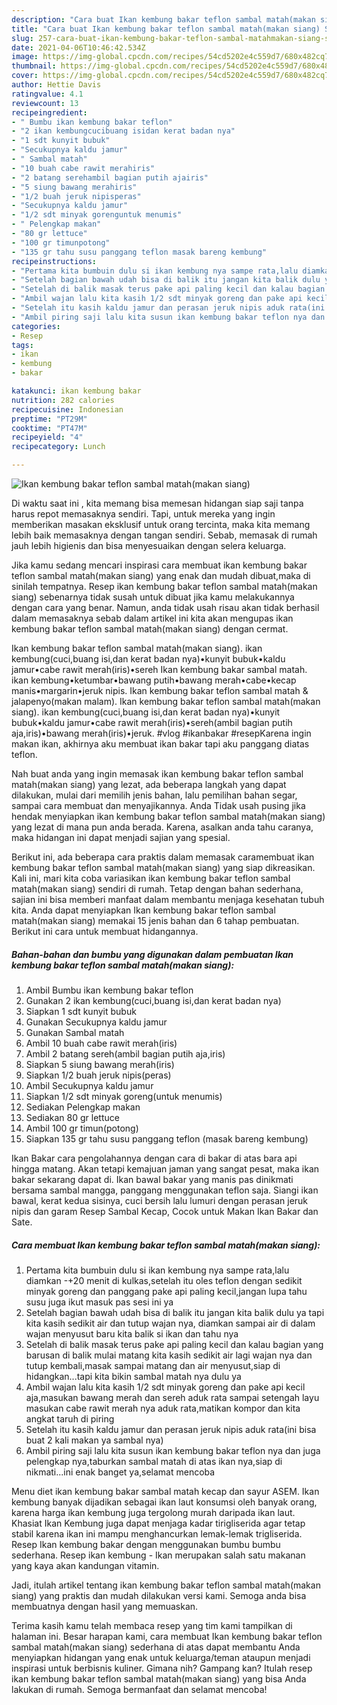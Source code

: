 ```yaml
---
description: "Cara buat Ikan kembung bakar teflon sambal matah(makan siang) Sederhana Untuk Jualan"
title: "Cara buat Ikan kembung bakar teflon sambal matah(makan siang) Sederhana Untuk Jualan"
slug: 257-cara-buat-ikan-kembung-bakar-teflon-sambal-matahmakan-siang-sederhana-untuk-jualan
date: 2021-04-06T10:46:42.534Z
image: https://img-global.cpcdn.com/recipes/54cd5202e4c559d7/680x482cq70/ikan-kembung-bakar-teflon-sambal-matahmakan-siang-foto-resep-utama.jpg
thumbnail: https://img-global.cpcdn.com/recipes/54cd5202e4c559d7/680x482cq70/ikan-kembung-bakar-teflon-sambal-matahmakan-siang-foto-resep-utama.jpg
cover: https://img-global.cpcdn.com/recipes/54cd5202e4c559d7/680x482cq70/ikan-kembung-bakar-teflon-sambal-matahmakan-siang-foto-resep-utama.jpg
author: Hettie Davis
ratingvalue: 4.1
reviewcount: 13
recipeingredient:
- " Bumbu ikan kembung bakar teflon"
- "2 ikan kembungcucibuang isidan kerat badan nya"
- "1 sdt kunyit bubuk"
- "Secukupnya kaldu jamur"
- " Sambal matah"
- "10 buah cabe rawit merahiris"
- "2 batang serehambil bagian putih ajairis"
- "5 siung bawang merahiris"
- "1/2 buah jeruk nipisperas"
- "Secukupnya kaldu jamur"
- "1/2 sdt minyak gorenguntuk menumis"
- " Pelengkap makan"
- "80 gr lettuce"
- "100 gr timunpotong"
- "135 gr tahu susu panggang teflon masak bareng kembung"
recipeinstructions:
- "Pertama kita bumbuin dulu si ikan kembung nya sampe rata,lalu diamkan -+20 menit di kulkas,setelah itu oles teflon dengan sedikit minyak goreng dan panggang pake api paling kecil,jangan lupa tahu susu juga ikut masuk pas sesi ini ya"
- "Setelah bagian bawah udah bisa di balik itu jangan kita balik dulu ya tapi kita kasih sedikit air dan tutup wajan nya, diamkan sampai air di dalam wajan menyusut baru kita balik si ikan dan tahu nya"
- "Setelah di balik masak terus pake api paling kecil dan kalau bagian yang barusan di balik mulai matang kita kasih sedikit air lagi wajan nya dan tutup kembali,masak sampai matang dan air menyusut,siap di hidangkan...tapi kita bikin sambal matah nya dulu ya"
- "Ambil wajan lalu kita kasih 1/2 sdt minyak goreng dan pake api kecil aja,masukan bawang merah dan sereh aduk rata sampai setengah layu masukan cabe rawit merah nya aduk rata,matikan kompor dan kita angkat taruh di piring"
- "Setelah itu kasih kaldu jamur dan perasan jeruk nipis aduk rata(ini bisa buat 2 kali makan ya sambal nya)"
- "Ambil piring saji lalu kita susun ikan kembung bakar teflon nya dan juga pelengkap nya,taburkan sambal matah di atas ikan nya,siap di nikmati...ini enak banget ya,selamat mencoba"
categories:
- Resep
tags:
- ikan
- kembung
- bakar

katakunci: ikan kembung bakar 
nutrition: 282 calories
recipecuisine: Indonesian
preptime: "PT29M"
cooktime: "PT47M"
recipeyield: "4"
recipecategory: Lunch

---
```



![Ikan kembung bakar teflon sambal matah(makan siang)](https://img-global.cpcdn.com/recipes/54cd5202e4c559d7/680x482cq70/ikan-kembung-bakar-teflon-sambal-matahmakan-siang-foto-resep-utama.jpg)

Di waktu  saat ini , kita memang bisa memesan hidangan siap saji tanpa harus repot memasaknya sendiri. Tapi, untuk mereka yang ingin memberikan masakan eksklusif untuk orang tercinta, maka kita memang lebih baik memasaknya dengan tangan sendiri. Sebab, memasak di rumah jauh lebih higienis dan bisa menyesuaikan dengan selera keluarga.

Jika kamu sedang mencari inspirasi cara membuat ikan kembung bakar teflon sambal matah(makan siang) yang enak dan mudah dibuat,maka di sinilah tempatnya. Resep ikan kembung bakar teflon sambal matah(makan siang)  sebenarnya tidak susah untuk dibuat jika kamu melakukannya dengan cara yang benar. Namun, anda tidak usah risau akan tidak berhasil dalam memasaknya 
sebab dalam artikel ini kita akan mengupas ikan kembung bakar teflon sambal matah(makan siang) dengan cermat.  

Ikan kembung bakar teflon sambal matah(makan siang). ikan kembung(cuci,buang isi,dan kerat badan nya)•kunyit bubuk•kaldu jamur•cabe rawit merah(iris)•sereh Ikan kembung bakar sambal matah. ikan kembung•ketumbar•bawang putih•bawang merah•cabe•kecap manis•margarin•jeruk nipis. Ikan kembung bakar teflon sambal matah &amp; jalapenyo(makan malam). Ikan kembung bakar teflon sambal matah(makan siang). ikan kembung(cuci,buang isi,dan kerat badan nya)•kunyit bubuk•kaldu jamur•cabe rawit merah(iris)•sereh(ambil bagian putih aja,iris)•bawang merah(iris)•jeruk. #vlog #ikanbakar #resepKarena ingin makan ikan, akhirnya aku membuat ikan bakar tapi aku panggang diatas teflon.

Nah buat anda yang ingin memasak ikan kembung bakar teflon sambal matah(makan siang) yang lezat, ada beberapa langkah yang dapat dilakukan, mulai dari memilih jenis bahan, lalu pemilihan bahan segar, sampai cara membuat dan menyajikannya. Anda Tidak usah pusing jika hendak menyiapkan ikan kembung bakar teflon sambal matah(makan siang) yang lezat di mana pun anda berada. Karena, asalkan anda  tahu caranya, maka hidangan ini dapat menjadi sajian yang spesial.

Berikut ini, ada beberapa cara praktis  dalam memasak caramembuat ikan kembung bakar teflon sambal matah(makan siang) yang siap dikreasikan. Kali ini, mari kita coba variasikan ikan kembung bakar teflon sambal matah(makan siang) sendiri di rumah. Tetap dengan bahan sederhana, sajian ini bisa memberi manfaat dalam membantu menjaga kesehatan tubuh kita. Anda dapat menyiapkan Ikan kembung bakar teflon sambal matah(makan siang) memakai 15 jenis bahan dan 6 tahap pembuatan. Berikut ini cara untuk membuat hidangannya.

<!--inarticleads1-->

##### Bahan-bahan dan bumbu yang digunakan dalam pembuatan Ikan kembung bakar teflon sambal matah(makan siang):

1. Ambil  Bumbu ikan kembung bakar teflon
1. Gunakan 2 ikan kembung(cuci,buang isi,dan kerat badan nya)
1. Siapkan 1 sdt kunyit bubuk
1. Gunakan Secukupnya kaldu jamur
1. Gunakan  Sambal matah
1. Ambil 10 buah cabe rawit merah(iris)
1. Ambil 2 batang sereh(ambil bagian putih aja,iris)
1. Siapkan 5 siung bawang merah(iris)
1. Siapkan 1/2 buah jeruk nipis(peras)
1. Ambil Secukupnya kaldu jamur
1. Siapkan 1/2 sdt minyak goreng(untuk menumis)
1. Sediakan  Pelengkap makan
1. Sediakan 80 gr lettuce
1. Ambil 100 gr timun(potong)
1. Siapkan 135 gr tahu susu panggang teflon (masak bareng kembung)


Ikan Bakar cara pengolahannya dengan cara di bakar di atas bara api hingga matang. Akan tetapi kemajuan jaman yang sangat pesat, maka ikan bakar sekarang dapat di. Ikan bawal bakar yang manis pas dinikmati bersama sambal mangga, panggang menggunakan teflon saja. Siangi ikan bawal, kerat kedua sisinya, cuci bersih lalu lumuri dengan perasan jeruk nipis dan garam Resep Sambal Kecap, Cocok untuk Makan Ikan Bakar dan Sate. 

<!--inarticleads2-->

##### Cara membuat Ikan kembung bakar teflon sambal matah(makan siang):

1. Pertama kita bumbuin dulu si ikan kembung nya sampe rata,lalu diamkan -+20 menit di kulkas,setelah itu oles teflon dengan sedikit minyak goreng dan panggang pake api paling kecil,jangan lupa tahu susu juga ikut masuk pas sesi ini ya
1. Setelah bagian bawah udah bisa di balik itu jangan kita balik dulu ya tapi kita kasih sedikit air dan tutup wajan nya, diamkan sampai air di dalam wajan menyusut baru kita balik si ikan dan tahu nya
1. Setelah di balik masak terus pake api paling kecil dan kalau bagian yang barusan di balik mulai matang kita kasih sedikit air lagi wajan nya dan tutup kembali,masak sampai matang dan air menyusut,siap di hidangkan...tapi kita bikin sambal matah nya dulu ya
1. Ambil wajan lalu kita kasih 1/2 sdt minyak goreng dan pake api kecil aja,masukan bawang merah dan sereh aduk rata sampai setengah layu masukan cabe rawit merah nya aduk rata,matikan kompor dan kita angkat taruh di piring
1. Setelah itu kasih kaldu jamur dan perasan jeruk nipis aduk rata(ini bisa buat 2 kali makan ya sambal nya)
1. Ambil piring saji lalu kita susun ikan kembung bakar teflon nya dan juga pelengkap nya,taburkan sambal matah di atas ikan nya,siap di nikmati...ini enak banget ya,selamat mencoba


Menu diet ikan kembung bakar sambal matah kecap dan sayur ASEM. Ikan kembung banyak dijadikan sebagai ikan laut konsumsi oleh banyak orang, karena harga ikan kembung juga tergolong murah daripada ikan laut. Khasiat Ikan Kembung juga dapat menjaga kadar tirigliserida agar tetap stabil karena ikan ini mampu menghancurkan lemak-lemak trigliserida. Resep Ikan kembung bakar dengan menggunakan bumbu bumbu sederhana. Resep ikan kembung - Ikan merupakan salah satu makanan yang kaya akan kandungan vitamin. 

Jadi, itulah artikel tentang  ikan kembung bakar teflon sambal matah(makan siang)  yang praktis dan mudah dilakukan versi kami. Semoga anda bisa membuatnya dengan hasil yang memuaskan. 

Terima kasih kamu telah membaca resep yang tim kami tampilkan di halaman ini. Besar harapan kami, cara membuat  Ikan kembung bakar teflon sambal matah(makan siang) sederhana di atas dapat membantu Anda menyiapkan hidangan yang enak untuk keluarga/teman ataupun menjadi inspirasi untuk berbisnis kuliner. Gimana nih? Gampang kan? Itulah resep ikan kembung bakar teflon sambal matah(makan siang) yang bisa Anda lakukan di rumah. Semoga bermanfaat dan selamat mencoba!

